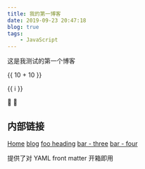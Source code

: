 ```yaml
---
title: 我的第一博客
date: 2019-09-23 20:47:18
blog: true
tags:
    - JavaScript
---
```


这是我测试的第一个博客 

 {{ 10 + 10 }} 

<span v-for="i in 3">{{ i }} </span> 

:tada: :100:


## 内部链接

[Home](/) <!-- 跳转到根部的 README.md -->
[blog](/foo/) <!-- 跳转到 foo 文件夹的 index.html -->
[foo heading](./#heading) <!-- 跳转到 foo/index.html 的特定标题位置 -->
[bar - three](../bar/three.md) <!-- 具体文件可以使用 .md 结尾（推荐） -->
[bar - four](../bar/four.html) <!-- 也可以用 .html -->

提供了对 YAML front matter 开箱即用

